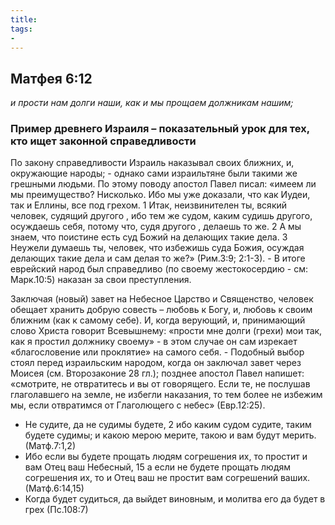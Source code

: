 ```yaml
---
title: 
tags: 
- 
---
```


## Матфея 6:12

*и прости нам долги наши, как и мы прощаем должникам нашим;*

### Пример древнего Израиля – показательный урок для тех, кто ищет законной справедливости

По закону справедливости Израиль наказывал своих ближних, и, окружающие народы; - однако сами израильтяне были такими же грешными людьми. По этому поводу апостол Павел писал: «имеем ли мы преимущество? Нисколько. Ибо мы уже доказали, что как Иудеи, так и Еллины, все под грехом. 1 Итак, неизвинителен ты, всякий человек, судящий другого , ибо тем же судом, каким судишь другого, осуждаешь себя, потому что, судя другого , делаешь то же. 2 А мы знаем, что поистине есть суд Божий на делающих такие дела. 3 Неужели думаешь ты, человек, что избежишь суда Божия, осуждая делающих такие дела и сам делая то же?» (Рим.3:9; 2:1-3). - В итоге еврейский народ был справедливо (по своему жестокосердию - см: Марк.10:5) наказан за свои преступления. 

Заключая (новый) завет на Небесное Царство и Священство, человек обещает хранить добрую совесть – любовь к Богу, и, любовь к своим ближним (как к самому себе). И, когда верующий, и, принимающий слово Христа говорит Всевышнему: «прости мне долги (грехи) мои так, как я простил должнику своему» - в этом случае он сам изрекает «благословение или проклятие» на самого себя. - Подобный выбор стоял перед израильским народом, когда он заключал завет через Моисея (см. Второзаконие 28 гл.); позднее апостол Павел напишет: «смотрите, не отвратитесь и вы от говорящего. Если те, не послушав глаголавшего на земле, не избегли наказания, то тем более не избежим мы, если отвратимся от Глаголющего с небес» (Евр.12:25). 


- Не судите, да не судимы будете, 2 ибо каким судом судите, таким будете судимы; и какою мерою мерите, такою и вам будут мерить. (Матф.7:1,2)
- Ибо если вы будете прощать людям согрешения их, то простит и вам Отец ваш Небесный, 15 а если не будете прощать людям согрешения их, то и Отец ваш не простит вам согрешений ваших. (Матф.6:14,15)
- Когда будет судиться, да выйдет виновным, и молитва его да будет в грех (Пс.108:7)